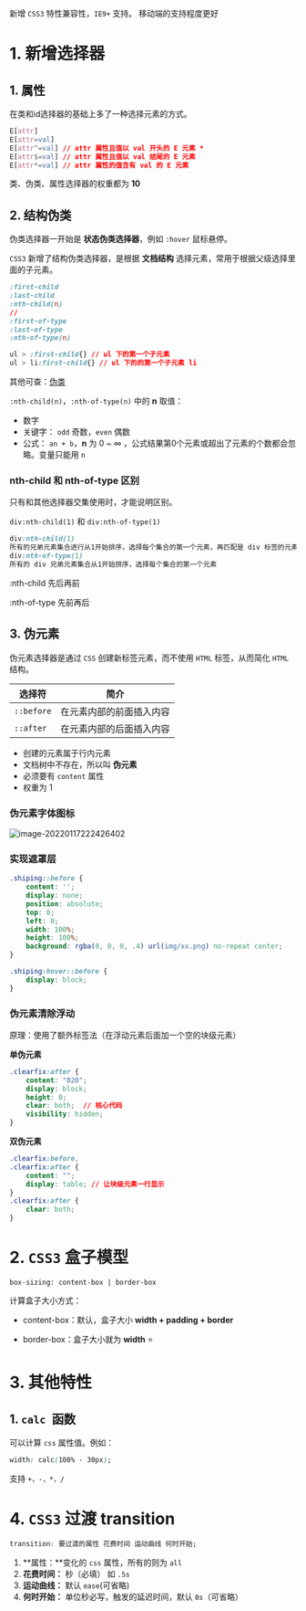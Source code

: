 新增 `CSS3` 特性兼容性，`IE9+` 支持。
移动端的支持程度更好

# 1. 新增选择器

## 1. 属性

在类和id选择器的基础上多了一种选择元素的方式。

```css
E[attr]
E[attr=val]
E[attr^=val] // attr 属性且值以 val 开头的 E 元素 *
E[attr$=val] // attr 属性且值以 val 结尾的 E 元素
E[attr*=val] // attr 属性的值含有 val 的 E 元素
```

类、伪类、属性选择器的权重都为 **10**

## 2. 结构伪类

伪类选择器一开始是 **状态伪类选择器**，例如 `:hover` 鼠标悬停。

`CSS3` 新增了结构伪类选择器，是根据 **文档结构** 选择元素，常用于根据父级选择里面的子元素。

```css
:first-child
:last-child
:nth-child(n)
//
:first-of-type
:last-of-type
:nth-of-type(n)
```

```css
ul > :first-child{} // ul 下的第一个子元素
ul > li:first-child{} // ul 下的的第一个子元素 li
```

其他可查：[伪类](https://developer.mozilla.org/zh-CN/docs/Web/CSS/Pseudo-classes)

`:nth-child(n)`，`:nth-of-type(n)` 中的 **n** 取值：

- 数字
- 关键字： `odd` 奇数，`even` 偶数
- 公式： `an + b`，**n** 为 0 ~ ∞ ，公式结果第0个元素或超出了元素的个数都会忽略。变量只能用 `n`

### nth-child 和 nth-of-type 区别

只有和其他选择器交集使用时，才能说明区别。

`div:nth-child(1)` 和 `div:nth-of-type(1)`

```css
div:nth-child(1) 
所有的兄弟元素集合进行从1开始排序，选择每个集合的第一个元素，再匹配是 div 标签的元素
div:nth-of-type(1)
所有的 div 兄弟元素集合从1开始排序，选择每个集合的第一个元素
```

:nth-child 先后再前

:nth-of-type 先前再后

## 3. 伪元素

伪元素选择器是通过 `CSS` 创建新标签元素，而不使用 `HTML` 标签，从而简化 `HTML` 结构。

| 选择符     | 简介                     |
| ---------- | ------------------------ |
| `::before` | 在元素内部的前面插入内容 |
| `::after`  | 在元素内部的后面插入内容 |

- 创建的元素属于行内元素
- 文档树中不存在，所以叫 **伪元素**
- 必须要有 `content` 属性
- 权重为 1

### 伪元素字体图标

![image-20220117222426402](C:\Users\lenovo\AppData\Roaming\Typora\typora-user-images\image-20220117222426402.png)

### 实现遮罩层

```css
.shiping::before {
    content: '';
    display: none;
    position: absolute;
    top: 0;
    left: 0;
    width: 100%;
    height: 100%;
    background: rgba(0, 0, 0, .4) url(img/xx.png) no-repeat center;
}

.shiping:hover::before {
    display: block;
}
```

### 伪元素清除浮动

原理：使用了额外标签法（在浮动元素后面加一个空的块级元素）

**单伪元素**

```css
.clearfix:after {
	content: "020";
	display: block;
	height: 0;
	clear: both;  // 核心代码
	visibility: hidden;
}
```

**双伪元素**

```css
.clearfix:before,
.clearfix:after {
    content: "";
    display: table; // 让块级元素一行显示
}
.clearfix:after {
    clear: both;
}
```

# 2. `CSS3` 盒子模型

`box-sizing: content-box | border-box` 

计算盒子大小方式：

- content-box：默认，盒子大小 **width + padding + border**

- border-box：盒子大小就为 **width**  :star:

# 3. 其他特性

## 1. `calc `函数

可以计算 `css` 属性值。例如：

```css
width: calc(100% - 30px);
```

支持 `+，-，*，/`

# 4. `CSS3` 过渡 transition

```css
transition: 要过渡的属性 花费时间 运动曲线 何时开始;
```

1. **属性：**变化的 `css` 属性，所有的则为 `all`
2. **花费时间：** 秒（必填） 如 `.5s`
3. **运动曲线：** 默认 `ease`(可省略)
4. **何时开始：** 单位秒必写，触发的延迟时间，默认 `0s`（可省略）

